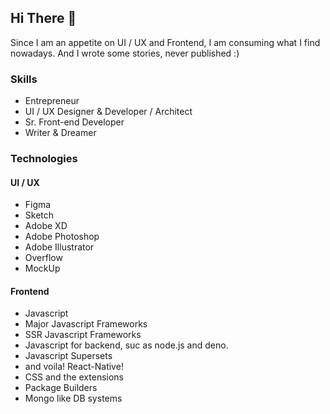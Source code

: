 ## Hi There 👋

Since I am an appetite on UI / UX and Frontend,
I am consuming what I find nowadays.
And I wrote some stories, never published :)

### Skills

- Entrepreneur
- UI / UX Designer & Developer / Architect
- Sr. Front-end Developer
- Writer & Dreamer

### Technologies

#### UI / UX

- Figma
- Sketch
- Adobe XD
- Adobe Photoshop
- Adobe Illustrator
- Overflow
- MockUp

#### Frontend

- Javascript
- Major Javascript Frameworks
- SSR Javascript Frameworks
- Javascript for backend, suc as node.js and deno.
- Javascript Supersets
- and voila! React-Native!
- CSS and the extensions
- Package Builders
- Mongo like DB systems
